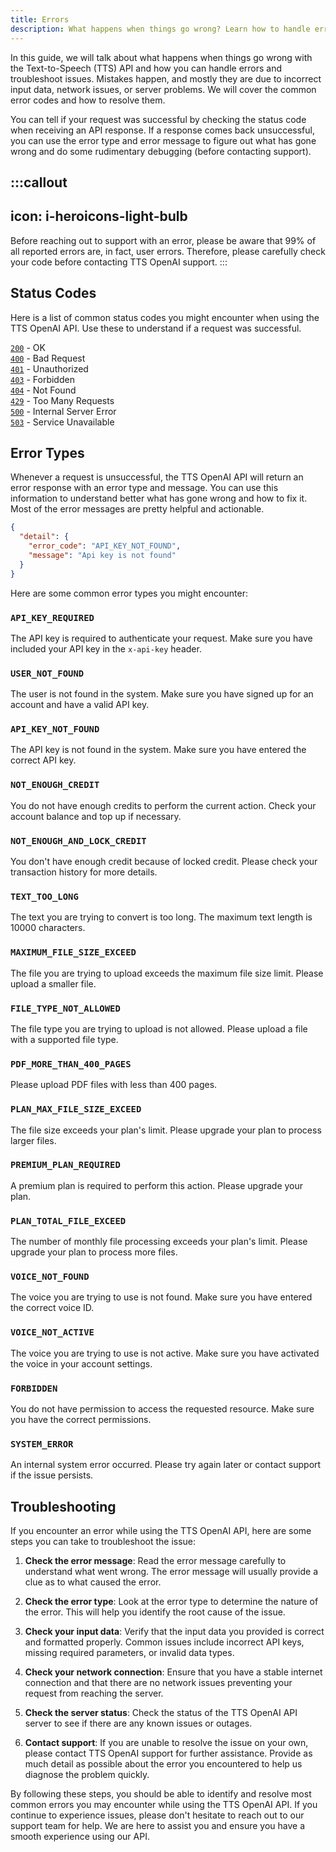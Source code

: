 ```yaml
---
title: Errors
description: What happens when things go wrong? Learn how to handle errors and troubleshoot issues with the TTS API.
---
```


In this guide, we will talk about what happens when things go wrong with the Text-to-Speech (TTS) API and how you can handle errors and troubleshoot issues.
Mistakes happen, and mostly they are due to incorrect input data, network issues, or server problems. We will cover the common error codes and how to resolve them.

You can tell if your request was successful by checking the status code when receiving an API response. If a response comes back unsuccessful, you can use the error type and error message to figure out what has gone wrong and do some rudimentary debugging (before contacting support).

:::callout
---
icon: i-heroicons-light-bulb
---
Before reaching out to support with an error, please be aware that 99% of all reported errors are, in fact, user errors. Therefore, please carefully check your code before contacting TTS OpenAI support.
:::

## Status Codes

Here is a list of common status codes you might encounter when using the TTS OpenAI API. Use these to understand if a request was successful.

[`200`](#200-ok) - OK  
[`400`](#400-bad-request) - Bad Request  
[`401`](#401-unauthorized) - Unauthorized  
[`403`](#403-forbidden) - Forbidden  
[`404`](#404-not-found) - Not Found  
[`429`](#429-too-many-requests) - Too Many Requests  
[`500`](#500-internal-server-error) - Internal Server Error  
[`503`](#503-service-unavailable) - Service Unavailable

## Error Types

Whenever a request is unsuccessful, the TTS OpenAI API will return an error response with an error type and message. You can use this information to understand better what has gone wrong and how to fix it. Most of the error messages are pretty helpful and actionable.

```json [Error Response]
{
  "detail": {
    "error_code": "API_KEY_NOT_FOUND",
    "message": "Api key is not found"
  }
}
```

Here are some common error types you might encounter:

<!-- API_KEY_REQUIRED				Api key is required	
USER_NOT_FOUND				User is not found	
API_KEY_NOT_FOUND				Api key not found	
NOT_ENOUGH_CREDIT				Not enough credits to perform current action.	
NOT_ENOUGH_AND_LOCK_CREDIT				You don't have enough credit because of locked credit, please check your histories.	
TEXT_TOO_LONG				Text is too long.	
MAXIMUM_FILE_SIZE_EXCEED				Maximum file size exceed	
FILE_TYPE_NOT_ALLOWED				File type is not allowed to upload.	
PDF_MORE_THAN_400_PAGES				Please upload pdf files less than 400 pages	
PLAN_MAX_FILE_SIZE_EXCEED				File size exceeds plan's limit, please upgrade	
PREMIUM_PLAN_REQUIRED				Premium plan is required	
PLAN_TOTAL_FILE_EXCEED				Number of monthly file processing exceed, please upgrade	
VOICE_NOT_FOUND				Voice is not found.	
VOICE_NOT_ACTIVE				Voice is not active.	 -->

### `API_KEY_REQUIRED`

The API key is required to authenticate your request. Make sure you have included your API key in the `x-api-key` header.

### `USER_NOT_FOUND`

The user is not found in the system. Make sure you have signed up for an account and have a valid API key.

### `API_KEY_NOT_FOUND`

The API key is not found in the system. Make sure you have entered the correct API key.

### `NOT_ENOUGH_CREDIT`

You do not have enough credits to perform the current action. Check your account balance and top up if necessary.

### `NOT_ENOUGH_AND_LOCK_CREDIT`

You don't have enough credit because of locked credit. Please check your transaction history for more details.

### `TEXT_TOO_LONG`

The text you are trying to convert is too long. The maximum text length is 10000 characters.

### `MAXIMUM_FILE_SIZE_EXCEED`

The file you are trying to upload exceeds the maximum file size limit. Please upload a smaller file.

### `FILE_TYPE_NOT_ALLOWED`

The file type you are trying to upload is not allowed. Please upload a file with a supported file type.

### `PDF_MORE_THAN_400_PAGES`

Please upload PDF files with less than 400 pages.

### `PLAN_MAX_FILE_SIZE_EXCEED`

The file size exceeds your plan's limit. Please upgrade your plan to process larger files.

### `PREMIUM_PLAN_REQUIRED`

A premium plan is required to perform this action. Please upgrade your plan.

### `PLAN_TOTAL_FILE_EXCEED`

The number of monthly file processing exceeds your plan's limit. Please upgrade your plan to process more files.

### `VOICE_NOT_FOUND`

The voice you are trying to use is not found. Make sure you have entered the correct voice ID.

### `VOICE_NOT_ACTIVE`

The voice you are trying to use is not active. Make sure you have activated the voice in your account settings.

### `FORBIDDEN`

You do not have permission to access the requested resource. Make sure you have the correct permissions.

### `SYSTEM_ERROR`

An internal system error occurred. Please try again later or contact support if the issue persists.

## Troubleshooting

If you encounter an error while using the TTS OpenAI API, here are some steps you can take to troubleshoot the issue:

1. **Check the error message**: Read the error message carefully to understand what went wrong. The error message will usually provide a clue as to what caused the error.

2. **Check the error type**: Look at the error type to determine the nature of the error. This will help you identify the root cause of the issue.

3. **Check your input data**: Verify that the input data you provided is correct and formatted properly. Common issues include incorrect API keys, missing required parameters, or invalid data types.

4. **Check your network connection**: Ensure that you have a stable internet connection and that there are no network issues preventing your request from reaching the server.

5. **Check the server status**: Check the status of the TTS OpenAI API server to see if there are any known issues or outages. 

6. **Contact support**: If you are unable to resolve the issue on your own, please contact TTS OpenAI support for further assistance. Provide as much detail as possible about the error you encountered to help us diagnose the problem quickly.

By following these steps, you should be able to identify and resolve most common errors you may encounter while using the TTS OpenAI API. If you continue to experience issues, please don't hesitate to reach out to our support team for help. We are here to assist you and ensure you have a smooth experience using our API.
